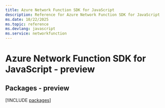 ```yaml
---
title: Azure Network Function SDK for JavaScript
description: Reference for Azure Network Function SDK for JavaScript
ms.date: 10/22/2025
ms.topic: reference
ms.devlang: javascript
ms.service: networkfunction
---
```

# Azure Network Function SDK for JavaScript - preview
## Packages - preview
[!INCLUDE [packages](network-function-index.md)]